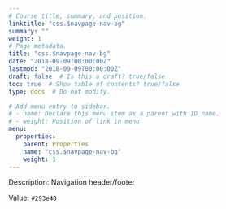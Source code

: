 ```yaml
---
# Course title, summary, and position.
linktitle: "css.$navpage-nav-bg"
summary: ""
weight: 1
# Page metadata.
title: "css.$navpage-nav-bg"
date: "2018-09-09T00:00:00Z"
lastmod: "2018-09-09T00:00:00Z"
draft: false  # Is this a draft? true/false
toc: true  # Show table of contents? true/false
type: docs  # Do not modify.

# Add menu entry to sidebar.
# - name: Declare this menu item as a parent with ID name.
# - weight: Position of link in menu.
menu:
  properties:
    parent: Properties
    name: "css.$navpage-nav-bg"
    weight: 1
---
```


Description: Navigation header/footer


Value: `#293e40`